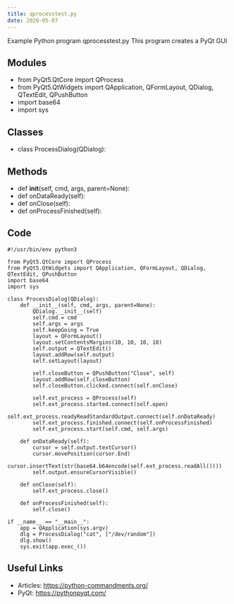 ```yaml
---
title: qprocesstest.py
date: 2020-05-07
---
```

Example Python program qprocesstest.py
This program creates a PyQt GUI

## Modules

* from PyQt5.QtCore import QProcess
* from PyQt5.QtWidgets import QApplication, QFormLayout, QDialog, QTextEdit, QPushButton
* import base64
* import sys

## Classes

* class ProcessDialog(QDialog):

## Methods

* def __init__(self, cmd, args, parent=None):
* def onDataReady(self):
* def onClose(self):
* def onProcessFinished(self):

## Code

    #!/usr/bin/env python3
    
    from PyQt5.QtCore import QProcess
    from PyQt5.QtWidgets import QApplication, QFormLayout, QDialog, QTextEdit, QPushButton
    import base64
    import sys
    
    class ProcessDialog(QDialog):
        def __init__(self, cmd, args, parent=None):
            QDialog.__init__(self)
            self.cmd = cmd
            self.args = args
            self.keepGoing = True
            layout = QFormLayout()
            layout.setContentsMargins(10, 10, 10, 10)
            self.output = QTextEdit()
            layout.addRow(self.output)
            self.setLayout(layout)
    
            self.closeButton = QPushButton("Close", self)
            layout.addRow(self.closeButton)
            self.closeButton.clicked.connect(self.onClose)
    
            self.ext_process = QProcess(self)
            self.ext_process.started.connect(self.open)
            self.ext_process.readyReadStandardOutput.connect(self.onDataReady)
            self.ext_process.finished.connect(self.onProcessFinished)
            self.ext_process.start(self.cmd, self.args)
    
        def onDataReady(self):
            cursor = self.output.textCursor()
            cursor.movePosition(cursor.End)
            cursor.insertText(str(base64.b64encode(self.ext_process.readAll())))
            self.output.ensureCursorVisible()
            
        def onClose(self):
            self.ext_process.close()
    
        def onProcessFinished(self):
            self.close()
    
    if __name__ == "__main__":
        app = QApplication(sys.argv)
        dlg = ProcessDialog("cat", ["/dev/random"])
        dlg.show()    
        sys.exit(app.exec_())
    

## Useful Links

- Articles: https://python-commandments.org/
- PyQt: https://pythonpyqt.com/
